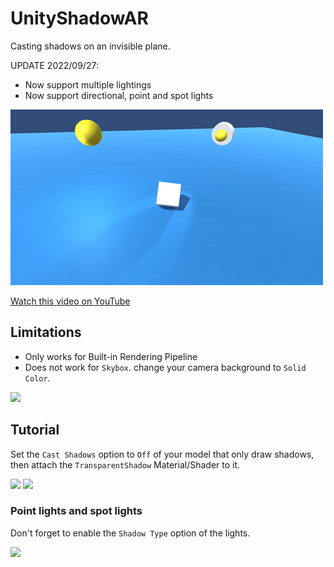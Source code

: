 # UnityShadowAR
Casting shadows on an invisible plane.

UPDATE 2022/09/27:
 - Now support multiple lightings
 - Now support directional, point and spot lights


![](assets/aniamtion.gif)

[Watch this video on YouTube](https://youtu.be/Iku6OCW7sTQ)

## Limitations
 - Only works for Built-in Rendering Pipeline
 - Does not work for `Skybox`. change your camera background to `Solid Color`.

<img src="https://user-images.githubusercontent.com/18180004/192334772-15f8a294-872a-43f0-a8f8-e9b29108a053.png" width="300">


## Tutorial

Set the `Cast Shadows` option to `Off` of your model that only draw shadows, then attach the `TransparentShadow` Material/Shader to it.

<img src="https://user-images.githubusercontent.com/18180004/192334102-59221b86-ce72-41db-a54d-62cb78cc54cd.png" width="300">
<img src="https://user-images.githubusercontent.com/18180004/192333409-b8436220-22ef-457f-ba5f-102e3c681671.png" width="300">

### Point lights and spot lights

Don't forget to enable the `Shadow Type` option of the lights.

<img src="https://user-images.githubusercontent.com/18180004/192334537-49a7ed01-8c5d-4b38-9ca4-3dc1508de958.png" width="300">
